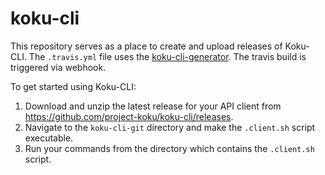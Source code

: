 # koku-cli

This repository serves as a place to create and upload releases of Koku-CLI. The `.travis.yml` file uses the [koku-cli-generator](https://github.com/project-koku/koku-cli-generator/). The travis build is triggered via webhook.

To get started using Koku-CLI:
1. Download and unzip the latest release for your API client from https://github.com/project-koku/koku-cli/releases.
2. Navigate to the `koku-cli-git` directory and make the `.client.sh` script executable.
3. Run your commands from the directory which contains the `.client.sh` script.

